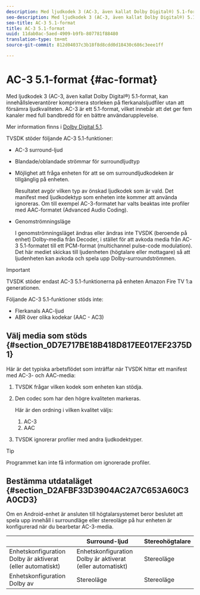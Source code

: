 ```yaml
---
description: Med ljudkodek 3 (AC-3, även kallat Dolby Digital®) 5.1-format, kan innehållsleverantörer komprimera storleken på flerkanalsljudfiler utan att försämra ljudkvaliteten. AC-3 är ett 5.1-format, vilket innebär att det ger fem kanaler med full bandbredd för en bättre användarupplevelse.
seo-description: Med ljudkodek 3 (AC-3, även kallat Dolby Digital®) 5.1-format, kan innehållsleverantörer komprimera storleken på flerkanalsljudfiler utan att försämra ljudkvaliteten. AC-3 är ett 5.1-format, vilket innebär att det ger fem kanaler med full bandbredd för en bättre användarupplevelse.
seo-title: AC-3 5.1-format
title: AC-3 5.1-format
uuid: 11dab0ac-5aed-4909-b9fb-807781f88480
translation-type: tm+mt
source-git-commit: 812d04037c3b18f8d8cdd0d18430c686c3eee1ff

---
```



# AC-3 5.1-format {#ac-format}

Med ljudkodek 3 (AC-3, även kallat Dolby Digital®) 5.1-format, kan innehållsleverantörer komprimera storleken på flerkanalsljudfiler utan att försämra ljudkvaliteten. AC-3 är ett 5.1-format, vilket innebär att det ger fem kanaler med full bandbredd för en bättre användarupplevelse.

Mer information finns i [Dolby Digital 5.1](https://www.dolby.com/us/en/technologies/dolby-digital.html).

TVSDK stöder följande AC-3 5.1-funktioner:

* AC-3 surround-ljud
* Blandade/oblandade strömmar för surroundljudtyp
* Möjlighet att fråga enheten för att se om surroundljudkodeken är tillgänglig på enheten.

   Resultatet avgör vilken typ av önskad ljudkodek som är vald. Det manifest med ljudkodektyp som enheten inte kommer att använda ignoreras. Om till exempel AC-3-formatet har valts beaktas inte profiler med AAC-formatet (Advanced Audio Coding).
* Genomströmningsläge

   I genomströmningsläget ändras eller ändras inte TVSDK (beroende på enhet) Dolby-media från Decoder, i stället för att avkoda media från AC-3 5.1-formatet till ett PCM-format (multichannel pulse-code modulation). Det här mediet skickas till ljudenheten (högtalare eller mottagare) så att ljudenheten kan avkoda och spela upp Dolby-surroundströmmen.

>[!IMPORTANT]
>
>TVSDK stöder endast AC-3 5.1-funktionerna på enheten Amazon Fire TV 1:a generationen.

Följande AC-3 5.1-funktioner stöds inte:

* Flerkanals AAC-ljud
* ABR över olika kodekar (AAC - AC3)

## Välj media som stöds {#section_0D7E717BE18B418D817EE017EF2375D1}

Här är det typiska arbetsflödet som inträffar när TVSDK hittar ett manifest med AC-3- och AAC-media:

1. TVSDK frågar vilken kodek som enheten kan stödja.
1. Den codec som har den högre kvaliteten markeras.

   Här är den ordning i vilken kvalitet väljs:

   1. AC-3
   1. AAC

1. TVSDK ignorerar profiler med andra ljudkodektyper.

>[!TIP]
>
>Programmet kan inte få information om ignorerade profiler.

## Bestämma utdataläget {#section_D2AFBF33D3904AC2A7C653A60C3A0CD3}

Om en Android-enhet är ansluten till högtalarsystemet beror beslutet att spela upp innehåll i surroundläge eller stereoläge på hur enheten är konfigurerad när du bearbetar AC-3-media.

|  | Surround-ljud | Stereohögtalare |
|---|---|---|
| Enhetskonfiguration Dolby är aktiverat (eller automatiskt) | Enhetskonfiguration Dolby är aktiverat (eller automatiskt) | Stereoläge |
| Enhetskonfiguration Dolby av | Stereoläge | Stereoläge |

